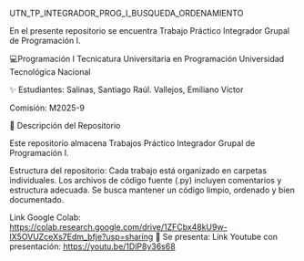 UTN_TP_INTEGRADOR_PROG_I_BUSQUEDA_ORDENAMIENTO

En el presente repositorio se encuentra Trabajo Práctico Integrador Grupal de Programación I.

💻Programación I
Tecnicatura Universitaria en Programación
Universidad Tecnológica Nacional

✨ Estudiantes:
Salinas, Santiago Raúl.
Vallejos, Emiliano Víctor

Comisión: M2025-9

📂 Descripción del Repositorio

Este repositorio almacena Trabajos Práctico Integrador Grupal de Programación I.

Estructura del repositorio:
Cada trabajo está organizado en carpetas individuales.
Los archivos de código fuente (.py) incluyen comentarios y estructura adecuada.
Se busca mantener un código limpio, ordenado y bien documentado.

Link Google Colab: https://colab.research.google.com/drive/1ZFCbx48kU9w-lX5OVUZceXs7Edm_bfje?usp=sharing
📌 Se presenta: Link Youtube con presentación: https://youtu.be/1DlP8y36s68